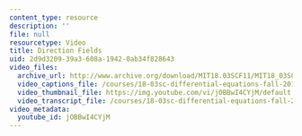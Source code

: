 ```yaml
---
content_type: resource
description: ''
file: null
resourcetype: Video
title: Direction Fields
uid: 2d9d3209-39a3-608a-1942-0ab34f828643
video_files:
  archive_url: http://www.archive.org/download/MIT18.03SCF11/MIT18_03SC_110708_D1_300k.mp4
  video_captions_file: /courses/18-03sc-differential-equations-fall-2011/0256a28597095ce9b6d0b940793e2ca4_jOBBwI4CYjM.vtt
  video_thumbnail_file: https://img.youtube.com/vi/jOBBwI4CYjM/default.jpg
  video_transcript_file: /courses/18-03sc-differential-equations-fall-2011/02251232d449be914fe2dc35ee2177de_jOBBwI4CYjM.pdf
video_metadata:
  youtube_id: jOBBwI4CYjM
---
```

